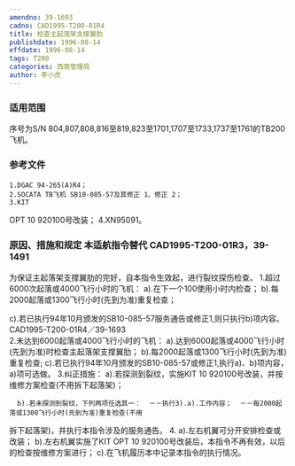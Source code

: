 ```yaml
---
amendno: 39-1693
cadno: CAD1995-T200-01R4
title: 检查主起落架支撑翼肋
publishdate: 1996-08-14
effdate: 1996-08-14
tags: T200
categories: 西南管理局
author: 李小虎
---
```


### 适用范围 
序号为S/N 804,807,808,816至819,823至1701,1707至1733,1737至1761的TB200飞机。

<!--more-->
### 参考文件
    1.DGAC 94-265(A)R4；
    2.SOCATA TB飞机 SB10-085-57及其修正 1、修正 2；
    3.KIT 
OPT 10 920100号改装；
    4.XN95091。

### 原因、措施和规定 本适航指令替代 CAD1995-T200-01R3，39-1491
为保证主起落架支撑翼肋的完好，自本指令生效起，进行裂纹探伤检查。 
    1.超过6000次起落或4000飞行小时的飞机： 
      a).在下一个100使用小时内检查； 
      b).每2000起落或1300飞行小时(先到为准)重复检查； 

  c).若已执行94年10月颁发的SB10-085-57服务通告或修正1,则只执行b)项内容。 
  CAD1995-T200-01R4／39-1693   
    2.未达到6000起落或4000飞行小时的飞机： 
      a).达到6000起落或4000飞行小时(先到为准)时检查主起落架支撑翼肋； 
      b).每2000起落或1300飞行小时(先到为准)重复检查; 
  c).若已执行94年10月颁发的SB10-085-57或修正1,执行a)、b)项内容，a)项可选做。 
3.纠正措施： 
      a).若探测到裂纹，实施KIT 10 920100号改装，并按维修方案检查(不用拆下起落架)； 

      b).若未探测到裂纹，下列两项任选其一：  －－执行3).a).工作内容；  －－每2000起落或1300飞行小时(先到为准)重复检查(不用
拆下起落架)，并执行本指令涉及的服务通告。 
4.
      a).左右机翼可分开安排检查或改装； 
      b).左右机翼实施了KIT OPT 10 920100号改装后，本指令不再有效，以后的检查按维修方案进行； 
      c).在飞机履历本中记录本指令的执行情况。

